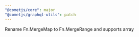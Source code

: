 ```yaml
---
"@cometjs/core": major
"@cometjs/graphql-utils": patch
---
```


Rename Fn.MergeMap to Fn.MergeRange and supports array
